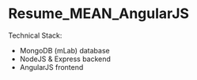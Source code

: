 # Resume_MEAN_AngularJS

Technical Stack:
 - MongoDB (mLab) database
 - NodeJS & Express backend
 - AngularJS frontend
